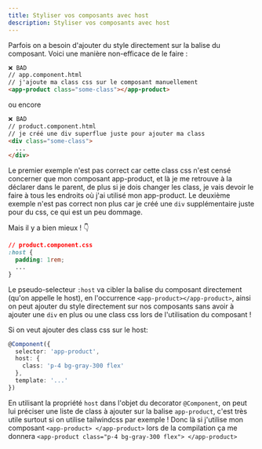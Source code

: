 ```yaml
---
title: Styliser vos composants avec host
description: Styliser vos composants avec host
---
```


Parfois on a besoin d'ajouter du style directement sur la balise du composant. Voici une manière non-efficace de le faire :
```html
❌ BAD
// app.component.html
// j'ajoute ma class css sur le composant manuellement
<app-product class="some-class"></app-product>
```
ou encore
```html
❌ BAD
// product.component.html
// je créé une div superflue juste pour ajouter ma class
<div class="some-class">
  ...
</div>
```

Le premier exemple n'est pas correct car cette class css n'est censé concerner que mon composant app-product, et là je me retrouve à la déclarer dans le parent, de plus si je dois changer les class, je vais devoir le faire à tous les endroits où j'ai utilisé mon app-product.
Le deuxième exemple n'est pas correct non plus car je créé une `div` supplémentaire juste pour du css, ce qui est un peu dommage.

Mais il y a bien mieux ! :point_down:

```css
// product.component.css
:host {
  padding: 1rem;
  ...
}
```

Le pseudo-selecteur `:host` va cibler la balise du composant directement (qu'on appelle le host), en l'occurrence `<app-product></app-product>`, ainsi on peut ajouter du style directement sur nos composants sans avoir à ajouter une `div` en plus ou une class css lors de l'utilisation du composant !

Si on veut ajouter des class css sur le host:
```typescript
@Component({
  selector: 'app-product',
  host: {
    class: 'p-4 bg-gray-300 flex'
  },
  template: '...'
})
```

En utilisant la propriété `host` dans l'objet du decorator `@Component`, on peut lui préciser une liste de class à ajouter sur la balise `app-product`, c'est très utile surtout si on utilise tailwindcss par exemple !
Donc là si j'utilise mon composant `<app-product> </app-product>`  lors de la compilation ça me donnera `<app-product class="p-4 bg-gray-300 flex"> </app-product>`